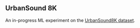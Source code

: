 ## UrbanSound 8K

An in-progress ML experiment on the [UrbanSound8K dataset]( https://www.kaggle.com/datasets/chrisfilo/urbansound8k).